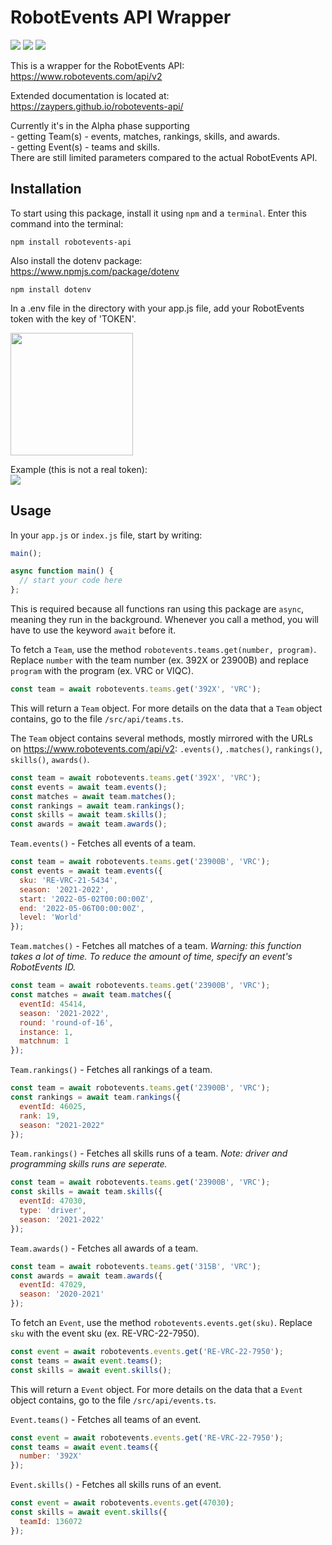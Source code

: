 # RobotEvents API Wrapper
<a href="https://www.npmjs.com/package/robotevents-api"><img src="https://img.shields.io/npm/v/robotevents-api"></a>
<a href="https://www.npmjs.com/package/robotevents-api"><img src="https://badgen.net/packagephobia/install/robotevents-api"></a>
<a href="https://github.com/zaypers/robotevents-api/blob/main/LICENSE"><img src="https://img.shields.io/github/license/zaypers/robotevents-api"></a>
<br>

This is a wrapper for the RobotEvents API:  
https://www.robotevents.com/api/v2  

Extended documentation is located at:  
https://zaypers.github.io/robotevents-api/  

Currently it's in the Alpha phase supporting  
\- getting Team(s) - events, matches, rankings, skills, and awards.   
\- getting Event(s) - teams and skills.  
There are still limited parameters compared to the actual RobotEvents API.

## Installation

To start using this package, install it using ``npm`` and a ``terminal``. Enter this command into the terminal:
```
npm install robotevents-api
```

Also install the dotenv package:  
https://www.npmjs.com/package/dotenv  
```
npm install dotenv
```

In a .env file in the directory with your app.js file, add your RobotEvents token with the key of 'TOKEN'.  

<img src="https://github.com/zaypers/robotevents-api/raw/main/assets/source-dir.png" style="width: 14em"><br>  

Example (this is not a real token):  
<img src="https://github.com/zaypers/robotevents-api/raw/main/assets/dotenv-token.png">  

## Usage

In your ``app.js`` or ``index.js`` file, start by writing:  
```javascript
main();

async function main() {
  // start your code here
};
```  
This is required because all functions ran using this package are ``async``, meaning they run in the background. Whenever you call a method, you will have to use the keyword ``await`` before it.  

To fetch a ``Team``, use the method ``robotevents.teams.get(number, program)``. Replace ``number`` with the team number (ex. 392X or 23900B) and replace ``program`` with the program (ex. VRC or VIQC).
```javascript
const team = await robotevents.teams.get('392X', 'VRC');
```  
This will return a ``Team`` object. For more details on the data that a ``Team`` object contains, go to the file ``/src/api/teams.ts``.  

The ``Team`` object contains several methods, mostly mirrored with the URLs on https://www.robotevents.com/api/v2: ``.events()``, ``.matches()``, ``rankings()``, ``skills()``, ``awards()``.  

```javascript
const team = await robotevents.teams.get('392X', 'VRC');
const events = await team.events();
const matches = await team.matches();
const rankings = await team.rankings();
const skills = await team.skills();
const awards = await team.awards();
```  

``Team.events()`` - Fetches all events of a team.

```javascript
const team = await robotevents.teams.get('23900B', 'VRC');
const events = await team.events({
  sku: 'RE-VRC-21-5434',
  season: '2021-2022',
  start: '2022-05-02T00:00:00Z',
  end: '2022-05-06T00:00:00Z',
  level: 'World'
});
```

``Team.matches()`` - Fetches all matches of a team. <i>Warning: this function takes a lot of time. To reduce the amount of time, specify an event's RobotEvents ID.</i>

```javascript
const team = await robotevents.teams.get('23900B', 'VRC');
const matches = await team.matches({
  eventId: 45414,
  season: '2021-2022',
  round: 'round-of-16',
  instance: 1,
  matchnum: 1
});
```

``Team.rankings()`` - Fetches all rankings of a team.

```javascript
const team = await robotevents.teams.get('23900B', 'VRC');
const rankings = await team.rankings({
  eventId: 46025,
  rank: 19,
  season: "2021-2022"
});
```

``Team.rankings()`` - Fetches all skills runs of a team. <i>Note: driver and programming skills runs are seperate.</i>

```javascript
const team = await robotevents.teams.get('23900B', 'VRC');
const skills = await team.skills({
  eventId: 47030,
  type: 'driver',
  season: '2021-2022'
});
```

``Team.awards()`` - Fetches all awards of a team.

```javascript
const team = await robotevents.teams.get('315B', 'VRC');
const awards = await team.awards({
  eventId: 47029,
  season: '2020-2021'
});
```

To fetch an ``Event``, use the method ``robotevents.events.get(sku)``. Replace ``sku`` with the event sku (ex. RE-VRC-22-7950).
```javascript
const event = await robotevents.events.get('RE-VRC-22-7950');
const teams = await event.teams();
const skills = await event.skills();
```  
This will return a ``Event`` object. For more details on the data that a ``Event`` object contains, go to the file ``/src/api/events.ts``.  

``Event.teams()`` - Fetches all teams of an event.

```javascript
const event = await robotevents.events.get('RE-VRC-22-7950');
const teams = await event.teams({
  number: '392X'
});
```

``Event.skills()`` - Fetches all skills runs of an event.

```javascript
const event = await robotevents.events.get(47030);
const skills = await event.skills({
  teamId: 136072
});
```